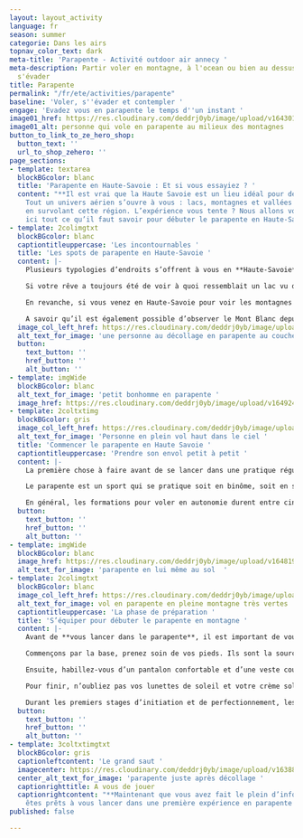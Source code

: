 ```yaml
---
layout: layout_activity
language: fr
season: summer
categorie: Dans les airs
topnav_color_text: dark
meta-title: 'Parapente - Activité outdoor air annecy '
meta-description: Partir voler en montagne, à l'ocean ou bien au dessus d'un lac pour
  s'évader
title: Parapente
permalink: "/fr/ete/activities/parapente"
baseline: 'Voler, s''évader et contempler '
engage: 'Evadez vous en parapente le temps d''un instant '
image01_href: https://res.cloudinary.com/deddrj0yb/image/upload/v1643010436/website/summer/pablo-heimplatz-R4679uf28lY-unsplash_ysyjkx.jpg
image01_alt: personne qui vole en parapente au milieux des montagnes
button_to_link_to_ze_hero_shop:
  button_text: ''
  url_to_shop_zehero: ''
page_sections:
- template: textarea
  blockBGcolor: blanc
  title: 'Parapente en Haute-Savoie : Et si vous essayiez ? '
  content: "**Il est vrai que la Haute Savoie est un lieu idéal pour débuter le parapente.
    Tout un univers aérien s’ouvre à vous : lacs, montagnes et vallées sont à admirer
    en survolant cette région. L’expérience vous tente ? Nous allons vous expliquer
    ici tout ce qu’il faut savoir pour débuter le parapente en Haute-Savoie.**"
- template: 2colimgtxt
  blockBGcolor: blanc
  captiontitleuppercase: 'Les incontournables '
  title: 'Les spots de parapente en Haute-Savoie '
  content: |-
    Plusieurs typologies d’endroits s’offrent à vous en **Haute-Savoie**. Spots pour débutants, spots à sensations fortes ou encore spots avec vue iconique, il y en a pour tous les goûts et pour tous les **parapentistes**.

    Si votre rêve a toujours été de voir à quoi ressemblait un lac vu du ciel, nous vous conseillons le **Mont Revard** ou le **Col de la Forclaz**. Respectivement terrains d’envols les plus connus des villes de **Chambéry** et d’**Annecy**, vous pourrez vous élancer dans le vide pour observer les lacs du Bourget et d’Annecy.

    En revanche, si vous venez en Haute-Savoie pour voir les montagnes et rien d'autre, vous serez obligés de passer par la case **Chamonix** pour faire un vol. S’il y a bien une montagne à ne pas rater en dans la région, c’est évidemment le **Mont Blanc**. Bien sûr, le sommet le plus haut d’Europe est visible depuis de nombreux points de vue alpins, mais la vallée de Chamonix reste la plus privilégiée pour l’observer. Avec un vol de parapente partant des hauteurs de Chamonix, vous aurez l’occasion d’apercevoir l’iconique **Aiguille du Midi**, l’Aiguille des Grands Montets ou encore le glacier d’Argentière.

    A savoir qu’il est également possible d’observer le Mont Blanc depuis les airs en partant du Val d’Arly, la vallée perpendiculaire à celle de Chamonix. De plus, pour les lève-tôt, il est possible de voler en parapente autour des Montgolfières, qui se retrouvent tous les matins dans le village de **Praz-Sur-Arly**.
  image_col_left_href: https://res.cloudinary.com/deddrj0yb/image/upload/v1643010435/website/summer/juliette-g-jX61Kll0Q5g-unsplash_1_pjksgv.jpg
  alt_text_for_image: 'une personne au décollage en parapente au couché de soleil '
  button:
    text_button: ''
    href_button: ''
    alt_button: ''
- template: imgWide
  blockBGcolor: blanc
  alt_text_for_image: 'petit bonhomme en parapente '
  image_href: https://res.cloudinary.com/deddrj0yb/image/upload/v1649246849/website/assets/Personnages%20poses/Poses%20format%20large/Parapente_Pose.png
- template: 2coltxtimg
  blockBGcolor: gris
  image_col_left_href: https://res.cloudinary.com/deddrj0yb/image/upload/v1643010435/website/summer/franck-belin-NZHouAGfeds-unsplash_kapfoo.jpg
  alt_text_for_image: 'Personne en plein vol haut dans le ciel '
  title: 'Commencer le parapente en Haute Savoie '
  captiontitleuppercase: 'Prendre son envol petit à petit '
  content: |-
    La première chose à faire avant de se lancer dans une pratique régulière du parapente, c’est de faire un **baptême de l’air**. Pourquoi ? Pour la simple et bonne raison que certaines personnes ayant rêvé du parapente toute leur vie, se rendent compte qu’ils n’aiment pas les sensations que le sport procure une fois en l’air. Comme pour tous les sports à sensations fortes, il faut toujours essayer avant de se lancer dans des cours de pratique autonome.

    Le parapente est un sport qui se pratique soit en binôme, soit en solitaire, à vous de choisir ensuite quelle est la pratique qui vous attire davantage. A savoir que, pour débuter, vous devrez obligatoirement passer par la case **parapente bi-place** avant de vous élancer seul dans le grand vide.

    En général, les formations pour voler en autonomie durent entre cinq et huit jours, suivant les écoles. Vous trouverez toujours une partie pratique, qui vous apprendra principalement à gérer votre voile et vos outils de pilotage, ainsi qu’une partie théorique, pour apprendre les mécaniques de vol, la réglementation et l'appréhension de la météo. Ce dernier point est très important, puisque la **météo en Haute Savoie** est adorée par les parapentistes, parce qu’elle est propice aux courants d’air ascendants, qui vous aideront à voler plus loin et plus longtemps.
  button:
    text_button: ''
    href_button: ''
    alt_button: ''
- template: imgWide
  blockBGcolor: blanc
  image_href: https://res.cloudinary.com/deddrj0yb/image/upload/v1648195885/website/assets/Recadr%C3%A9es/parapente.png
  alt_text_for_image: 'parapente en lui même au sol  '
- template: 2colimgtxt
  blockBGcolor: blanc
  image_col_left_href: https://res.cloudinary.com/deddrj0yb/image/upload/v1638883625/website/summer/Parachute-paysage-nature_lygno2.jpg
  alt_text_for_image: vol en parapente en pleine montagne très vertes
  captiontitleuppercase: 'La phase de préparation '
  title: 'S’équiper pour débuter le parapente en montagne '
  content: |-
    Avant de **vous lancer dans le parapente**, il est important de vous équiper de la bonne manière. Un bon équipement vous permettra de profiter pleinement de vos sorties dans les airs, sans subir d’inconforts.

    Commençons par la base, prenez soin de vos pieds. Ils sont la source de chaleur qui régulent la température globale de votre corps, il faut donc les garder au sec et au chaud. Prévoyez donc des chaussettes respirantes, n’importe quelles chaussettes de sport feront l’affaire. Ensuite, des baskets sont indispensables pour votre sécurité à l’envol et l'atterrissage. Si vos baskets ont des semelles agrippantes ou des crampons, c’est encore mieux.

    Ensuite, habillez-vous d’un pantalon confortable et d’une veste coupe-vent. Selon la température, vous n’avez pas nécessairement besoin d’une couche chaude, mais une couche imperméable au vent sera toujours utile pour vous mettre à l'abri du frais.

    Pour finir, n’oubliez pas vos lunettes de soleil et votre crème solaire. Tout au long de votre **vol en parapente,** vous serez exposé directement au soleil, souvent face à lui et vous ne voudriez pas être ébloui et ne pas pouvoir profiter de la vue, n’est-ce pas ?

    Durant les premiers stages d’initiation et de perfectionnement, les **écoles de parapente** fournissent en général une **voile de parapente**, ainsi qu’**une sellette** et un casque. Nous vous conseillons d’attendre la fin de vos **stages de formation** avant de vous procurer ces équipements, vous aurez une idée bien plus précise de vos besoins et vos envies après ces quelques semaines de pratique.
  button:
    text_button: ''
    href_button: ''
    alt_button: ''
- template: 3coltxtimgtxt
  blockBGcolor: gris
  captionleftcontent: 'Le grand saut '
  imagecenter: https://res.cloudinary.com/deddrj0yb/image/upload/v1638883622/website/summer/Parapente-altitude_i8lptn.jpg
  center_alt_text_for_image: 'parapente juste après décollage '
  captionrighttitle: A vous de jouer
  captionrightcontent: "**Maintenant que vous avez fait le plein d’informations, vous
    êtes prêts à vous lancer dans une première expérience en parapente !** "
published: false

---
```

